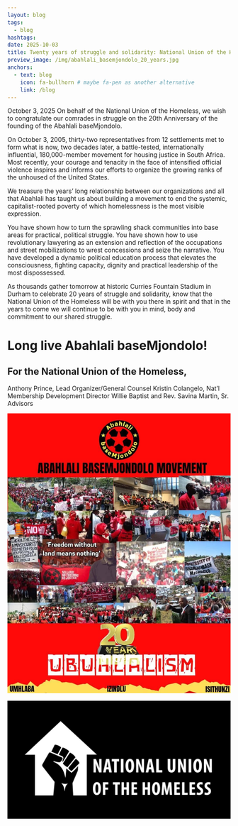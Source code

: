 ```yaml
---
layout: blog
tags:
  - blog
hashtags:
date: 2025-10-03
title: Twenty years of struggle and solidarity: National Union of the Homeless Congratulates Abahlali baseMjondolo (Shack Dwellers Movement)     
preview_image: /img/abahlali_basemjondolo_20_years.jpg
anchors:
  - text: blog
    icon: fa-bullhorn # maybe fa-pen as another alternative
    link: /blog
---
```

October 3, 2025
On behalf of the National Union of the Homeless, we wish to congratulate our comrades 
in struggle on the 20th Anniversary of the founding of the Abahlali baseMjondolo.  
 
On October 3, 2005, thirty-two representatives from 12 settlements met to form what is 
now, two decades later, a battle-tested, internationally influential, 180,000-member movement 
for housing justice in South Africa. Most recently, your courage and tenacity in the face of 
intensified official violence inspires and informs our efforts to organize the growing ranks of the 
unhoused of the United States.  
 
We treasure the years’ long relationship between our organizations and all that Abahlali 
has taught us about building a movement to end the systemic, capitalist-rooted poverty of which 
homelessness is the most visible expression.  
 
You have shown how to turn the sprawling shack communities into base areas for 
practical, political struggle. You have shown how to use revolutionary lawyering as an 
extension and reflection of the occupations and street mobilizations to wrest concessions and 
seize the narrative. You have developed a dynamic political education process that elevates the 
consciousness, fighting capacity, dignity and practical leadership of the most dispossessed.  
 
As thousands gather tomorrow at historic Curries Fountain Stadium in Durham to 
celebrate 20 years of struggle and solidarity, know that the National Union of the Homeless will 
be with you there in spirit and that in the years to come we will continue to be with you in mind, 
body and commitment to our shared struggle.

# **Long live Abahlali baseMjondolo!**

## For the National Union of the Homeless,  
Anthony Prince, Lead Organizer/General Counsel 
Kristin Colangelo,  Nat’l Membership Development Director 
Willie Baptist and Rev. Savina Martin, Sr. Advisors

![Abahlali baseMjondolo](/img/abahlali_basemjondolo_20_years.jpg)

![NUH Logo](/img/NUH_logo_Idea.jpeg)



